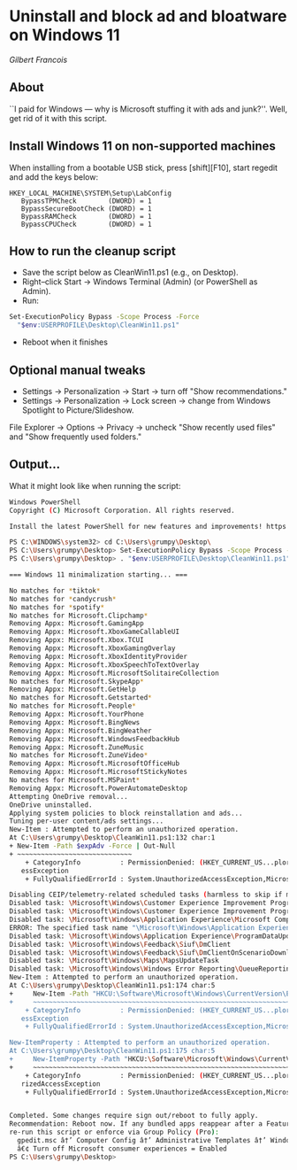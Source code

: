 # Uninstall and block ad and bloatware on Windows 11

_Gilbert Francois_

## About

``I paid for Windows — why is Microsoft stuffing it with ads and junk?''. Well, get rid
of it with this script.

## Install Windows 11 on non-supported machines

When installing from a bootable USB stick, press [shift][F10], start regedit and add
the keys below:

```regedit
HKEY_LOCAL_MACHINE\SYSTEM\Setup\LabConfig
   BypassTPMCheck        (DWORD) = 1
   BypassSecureBootCheck (DWORD) = 1
   BypassRAMCheck        (DWORD) = 1
   BypassCPUCheck        (DWORD) = 1
```

## How to run the cleanup script

- Save the script below as CleanWin11.ps1 (e.g., on Desktop).
- Right–click Start → Windows Terminal (Admin) (or PowerShell as Admin).
- Run:

```sh
Set-ExecutionPolicy Bypass -Scope Process -Force
  "$env:USERPROFILE\Desktop\CleanWin11.ps1"
```

- Reboot when it finishes

## Optional manual tweaks

- Settings → Personalization → Start → turn off "Show recommendations."
- Settings → Personalization → Lock screen → change from Windows Spotlight to Picture/Slideshow.

File Explorer → Options → Privacy → uncheck "Show recently used files" and "Show frequently used folders."

## Output...

What it might look like when running the script:

```sh
Windows PowerShell
Copyright (C) Microsoft Corporation. All rights reserved.

Install the latest PowerShell for new features and improvements! https://aka.ms/PSWindows

PS C:\WINDOWS\system32> cd C:\Users\grumpy\Desktop\
PS C:\Users\grumpy\Desktop> Set-ExecutionPolicy Bypass -Scope Process -Force
PS C:\Users\grumpy\Desktop> . "$env:USERPROFILE\Desktop\CleanWin11.ps1"

=== Windows 11 minimalization starting... ===

No matches for *tiktok*
No matches for *candycrush*
No matches for *spotify*
No matches for Microsoft.Clipchamp*
Removing Appx: Microsoft.GamingApp
Removing Appx: Microsoft.XboxGameCallableUI
Removing Appx: Microsoft.Xbox.TCUI
Removing Appx: Microsoft.XboxGamingOverlay
Removing Appx: Microsoft.XboxIdentityProvider
Removing Appx: Microsoft.XboxSpeechToTextOverlay
Removing Appx: Microsoft.MicrosoftSolitaireCollection
No matches for Microsoft.SkypeApp*
Removing Appx: Microsoft.GetHelp
No matches for Microsoft.Getstarted*
No matches for Microsoft.People*
Removing Appx: Microsoft.YourPhone
Removing Appx: Microsoft.BingNews
Removing Appx: Microsoft.BingWeather
Removing Appx: Microsoft.WindowsFeedbackHub
Removing Appx: Microsoft.ZuneMusic
No matches for Microsoft.ZuneVideo*
Removing Appx: Microsoft.MicrosoftOfficeHub
Removing Appx: Microsoft.MicrosoftStickyNotes
No matches for Microsoft.MSPaint*
Removing Appx: Microsoft.PowerAutomateDesktop
Attempting OneDrive removal...
OneDrive uninstalled.
Applying system policies to block reinstallation and ads...
Tuning per-user content/ads settings...
New-Item : Attempted to perform an unauthorized operation.
At C:\Users\grumpy\Desktop\CleanWin11.ps1:132 char:1
+ New-Item -Path $expAdv -Force | Out-Null
+ ~~~~~~~~~~~~~~~~~~~~~~~~~~~~~
    + CategoryInfo          : PermissionDenied: (HKEY_CURRENT_US...plorer\Advanced:String) [New-Item], UnauthorizedAcc
   essException
    + FullyQualifiedErrorId : System.UnauthorizedAccessException,Microsoft.PowerShell.Commands.NewItemCommand

Disabling CEIP/telemetry-related scheduled tasks (harmless to skip if missing)...
Disabled task: \Microsoft\Windows\Customer Experience Improvement Program\Consolidator
Disabled task: \Microsoft\Windows\Customer Experience Improvement Program\UsbCeip
Disabled task: \Microsoft\Windows\Application Experience\Microsoft Compatibility Appraiser
ERROR: The specified task name "\Microsoft\Windows\Application Experience\ProgramDataUpdater" does not exist in the system.
Disabled task: \Microsoft\Windows\Application Experience\ProgramDataUpdater
Disabled task: \Microsoft\Windows\Feedback\Siuf\DmClient
Disabled task: \Microsoft\Windows\Feedback\Siuf\DmClientOnScenarioDownload
Disabled task: \Microsoft\Windows\Maps\MapsUpdateTask
Disabled task: \Microsoft\Windows\Windows Error Reporting\QueueReporting
New-Item : Attempted to perform an unauthorized operation.
At C:\Users\grumpy\Desktop\CleanWin11.ps1:174 char:5
+     New-Item -Path "HKCU:\Software\Microsoft\Windows\CurrentVersion\E ...
+     ~~~~~~~~~~~~~~~~~~~~~~~~~~~~~~~~~~~~~~~~~~~~~~~~~~~~~~~~~~~~~~~~~
    + CategoryInfo          : PermissionDenied: (HKEY_CURRENT_US...plorer\Advanced:String) [New-Item], UnauthorizedAcc
   essException
    + FullyQualifiedErrorId : System.UnauthorizedAccessException,Microsoft.PowerShell.Commands.NewItemCommand

New-ItemProperty : Attempted to perform an unauthorized operation.
At C:\Users\grumpy\Desktop\CleanWin11.ps1:175 char:5
+     New-ItemProperty -Path "HKCU:\Software\Microsoft\Windows\CurrentV ...
+     ~~~~~~~~~~~~~~~~~~~~~~~~~~~~~~~~~~~~~~~~~~~~~~~~~~~~~~~~~~~~~~~~~
    + CategoryInfo          : PermissionDenied: (HKEY_CURRENT_US...plorer\Advanced:String) [New-ItemProperty], Unautho
   rizedAccessException
    + FullyQualifiedErrorId : System.UnauthorizedAccessException,Microsoft.PowerShell.Commands.NewItemPropertyCommand


Completed. Some changes require sign out/reboot to fully apply.
Recommendation: Reboot now. If any bundled apps reappear after a Feature Update,
re-run this script or enforce via Group Policy (Pro):
  gpedit.msc â†’ Computer Config â†’ Administrative Templates â†’ Windows Components â†’ Cloud Content â†’
  â€¢ Turn off Microsoft consumer experiences = Enabled
PS C:\Users\grumpy\Desktop>
```
